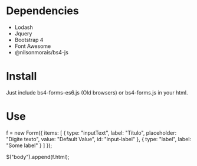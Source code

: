 # Dependencies

- Lodash
- Jquery
- Bootstrap 4
- Font Awesome
- @nilsonmorais/bs4-js

# Install

Just include bs4-forms-es6.js (Old browsers) or bs4-forms.js in your html.

# Use

f = new Form({
    items: [
        {
            type: "inputText",
            label: "Título",
            placeholder: "Digite texto",
            value: "Default Value",
            id: "input-label"
        },
        {
            type: "label",
            label: "Some label"
        }
    ]
});

$("body").append(f.html);